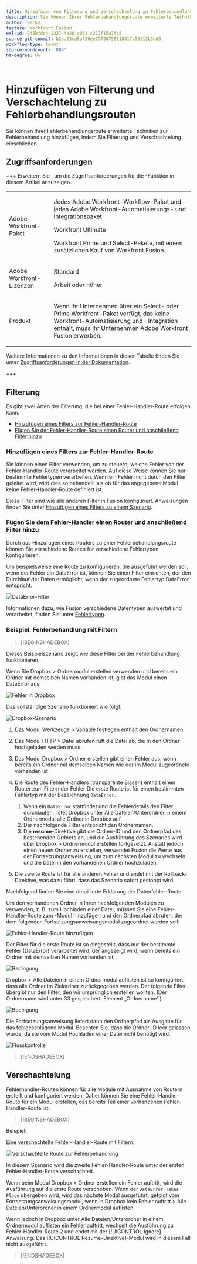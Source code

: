 ```yaml
---
title: Hinzufügen von Filterung und Verschachtelung zu Fehlerbehandlungsrouten
description: Sie können Ihrer Fehlerbehandlungsroute erweiterte Techniken zur Fehlerbehandlung hinzufügen, indem Sie Filterung und Verschachtelung einschließen.
author: Becky
feature: Workfront Fusion
exl-id: 745bfdc4-1327-4a28-a863-c217f15a7fc5
source-git-commit: b2ca63ca5af26ee79758798118817b55113b3bd0
workflow-type: tm+mt
source-wordcount: '886'
ht-degree: 0%

---
```


# Hinzufügen von Filterung und Verschachtelung zu Fehlerbehandlungsrouten

Sie können Ihrer Fehlerbehandlungsroute erweiterte Techniken zur Fehlerbehandlung hinzufügen, indem Sie Filterung und Verschachtelung einschließen.

## Zugriffsanforderungen

+++ Erweitern Sie , um die Zugriffsanforderungen für die -Funktion in diesem Artikel anzuzeigen.

<table style="table-layout:auto">
 <col> 
 <col> 
 <tbody> 
  <tr> 
   <td role="rowheader">Adobe Workfront-Paket</td> 
   <td> <p>Jedes Adobe Workfront-Workflow-Paket und jedes Adobe Workfront-Automatisierungs- und Integrationspaket</p><p>Workfront Ultimate</p><p>Workfront Prime und Select-Pakete, mit einem zusätzlichen Kauf von Workfront Fusion.</p> </td> 
  </tr> 
  <tr data-mc-conditions=""> 
   <td role="rowheader">Adobe Workfront-Lizenzen</td> 
   <td> <p>Standard</p><p>Arbeit oder höher</p> </td> 
  </tr> 
  <tr> 
   <td role="rowheader">Produkt</td> 
   <td>
   <p>Wenn Ihr Unternehmen über ein Select- oder Prime Workfront-Paket verfügt, das keine Workfront-Automatisierung und -Integration enthält, muss Ihr Unternehmen Adobe Workfront Fusion erwerben.</li></ul>
   </td> 
  </tr>
 </tbody> 
</table>

Weitere Informationen zu den Informationen in dieser Tabelle finden Sie unter [Zugriffsanforderungen in der Dokumentation](/help/workfront-fusion/references/licenses-and-roles/access-level-requirements-in-documentation.md).

+++

## Filterung

Es gibt zwei Arten der Filterung, die bei einer Fehler-Handler-Route erfolgen kann.

* [Hinzufügen eines Filters zur Fehler-Handler-Route](#add-a-filter-to-the-error-handler-route)
* [Fügen Sie der Fehler-Handler-Route einen Router und anschließend Filter hinzu](#add-a-router-followed-by-filters-to-the-error-handler)

### Hinzufügen eines Filters zur Fehler-Handler-Route

Sie können einen Filter verwenden, um zu steuern, welche Fehler von der Fehler-Handler-Route verarbeitet werden. Auf diese Weise können Sie nur bestimmte Fehlertypen verarbeiten. Wenn ein Fehler nicht durch den Filter geleitet wird, wird dies so behandelt, als ob für das angegebene Modul keine Fehler-Handler-Route definiert ist.

Diese Filter sind wie alle anderen Filter in Fusion konfiguriert. Anweisungen finden Sie unter [Hinzufügen eines Filters zu einem Szenario](/help/workfront-fusion/create-scenarios/add-modules/add-a-filter-to-a-scenario.md).

### Fügen Sie dem Fehler-Handler einen Router und anschließend Filter hinzu

Durch das Hinzufügen eines Routers zu einer Fehlerbehandlungsroute können Sie verschiedene Routen für verschiedene Fehlertypen konfigurieren.

Um beispielsweise eine Route zu konfigurieren, die ausgeführt werden soll, wenn der Fehler ein DataError ist, können Sie einen Filter einrichten, der den Durchlauf der Daten ermöglicht, wenn der zugeordnete Fehlertyp DataError entspricht.

![DataError-Filter](assets/filter-dataerror.png)

Informationen dazu, wie Fusion verschiedene Datentypen auswertet und verarbeitet, finden Sie unter [Fehlertypen](/help/workfront-fusion/references/errors/error-processing.md).

### Beispiel: Fehlerbehandlung mit Filtern

>[!BEGINSHADEBOX]

Dieses Beispielszenario zeigt, wie diese Filter bei der Fehlerbehandlung funktionieren.

Wenn Sie Dropbox > Ordnermodul erstellen verwenden und bereits ein Ordner mit demselben Namen vorhanden ist, gibt das Modul einen DataError aus:

![Fehler in Dropbox](assets/dropbox.png)

Das vollständige Szenario funktioniert wie folgt:

![Dropbox-Szenario](assets/dropbox-scenario.png)

1. Das Modul Werkzeuge > Variable festlegen enthält den Ordnernamen
1. Das Modul HTTP > Datei abrufen ruft die Datei ab, die in den Ordner hochgeladen werden muss
1. Das Modul Dropbox > Ordner erstellen gibt einen Fehler aus, wenn bereits ein Ordner mit demselben Namen wie der im Modul zugeordnete vorhanden ist
1. Die Route des Fehler-Handlers (transparente Blasen) enthält einen Router zum Filtern der Fehler
Die erste Route ist für einen bestimmten Fehlertyp mit der Bezeichnung `DataError`.

   1. Wenn ein `DataError` stattfindet und die Fehlerdetails den Filter durchlaufen, listet Dropbox unter Alle Dateien/Unterordner in einem Ordnermodul alle Ordner in Dropbox auf.
   1. Der nachfolgende Filter entspricht den Ordnernamen.
   1. Die **resume**-Direktive gibt die Ordner-ID und den Ordnerpfad des bestehenden Ordners an, und die Ausführung des Szenarios wird über Dropbox > Ordnermodul erstellen fortgesetzt. Anstatt jedoch einen neuen Ordner zu erstellen, verwendet Fusion die Werte aus der Fortsetzungsanweisung, um zum nächsten Modul zu wechseln und die Datei in den vorhandenen Ordner hochzuladen.

1. Die zweite Route ist für alle anderen Fehler und endet mit der Rollback-Direktive, was dazu führt, dass das Szenario sofort gestoppt wird

Nachfolgend finden Sie eine detaillierte Erklärung der Datenfehler-Route.

Um den vorhandenen Ordner in Ihren nachfolgenden Modulen zu verwenden, z. B. zum Hochladen einer Datei, müssen Sie eine Fehler-Handler-Route zum -Modul hinzufügen und den Ordnerpfad abrufen, der dem folgenden Fortsetzungsanweisungsmodul zugeordnet werden soll:

![Fehler-Handler-Route hinzufügen](assets/add-error-handler-route.png)

Der Filter für die erste Route ist so eingestellt, dass nur der bestimmte Fehler (DataError) verarbeitet wird, der angezeigt wird, wenn bereits ein Ordner mit demselben Namen vorhanden ist:

![Bedingung](assets/condition.png)

Dropbox > Alle Dateien in einem Ordnermodul auflisten ist so konfiguriert, dass alle Ordner im Zielordner zurückgegeben werden. Der folgende Filter übergibt nur den Filter, den wir ursprünglich erstellen wollten. (Der Ordnername wird unter 33 gespeichert. Element „Ordnername“.)

![Bedingung](assets/condition2.png)

Die Fortsetzungsanweisung liefert dann den Ordnerpfad als Ausgabe für das fehlgeschlagene Modul. Beachten Sie, dass die Ordner-ID leer gelassen wurde, da sie vom Modul Hochladen einer Datei nicht benötigt wird.

![Flusskontrolle](assets/flow-control.png)

>[!ENDSHADEBOX]

## Verschachtelung

Fehlerhandler-Routen können für alle Module mit Ausnahme von Routern erstellt und konfiguriert werden. Daher können Sie eine Fehler-Handler-Route für ein Modul erstellen, das bereits Teil einer vorhandenen Fehler-Handler-Route ist.

>[!BEGINSHADEBOX]

Beispiel:

Eine verschachtelte Fehler-Handler-Route mit Filtern:

![Verschachtelte Route zur Fehlerbehandlung](assets/nested-error-handling-route.png)

In diesem Szenario wird die zweite Fehler-Handler-Route unter der ersten Fehler-Handler-Route verschachtelt.

Wenn beim Modul Dropbox > Ordner erstellen ein Fehler auftritt, wird die Ausführung auf die erste Route verschoben. Wenn der `DataError Takes Place` übergeben wird, wird das nächste Modul ausgeführt, gefolgt vom Fortsetzungsanweisungsmodul, wenn in Dropbox kein Fehler auftritt > Alle Dateien/Unterordner in einem Ordnermodul auflisten.

Wenn jedoch in Dropbox unter Alle Dateien/Unterordner in einem Ordnermodul auflisten ein Fehler auftritt, wechselt die Ausführung zu Fehler-Handler-Route 2 und endet mit der [!UICONTROL Ignore]-Anweisung. Das [!UICONTROL Resume-Direktive]-Modul wird in diesem Fall nicht ausgeführt.

>[!ENDSHADEBOX]
